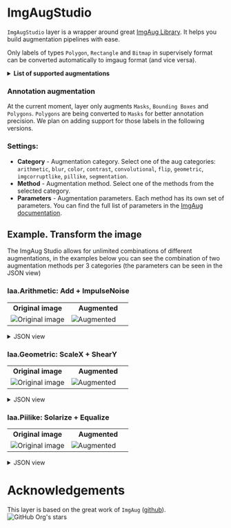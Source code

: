 # ImgAugStudio

`ImgAugStudio` layer is a wrapper around great [ImgAug Library](https://github.com/aleju/imgaug). It helps you build augmentation pipelines with ease.

Only labels of types `Polygon`, `Rectangle` and `Bitmap` in supervisely format can be converted automatically to imgaug format (and vice versa).

<details>
  <summary><b>List of supported augmentations</b></summary>

```python
{
    "arithmetic": [
        arithmetic.Add,
        arithmetic.AddElementwise,
        arithmetic.AdditiveGaussianNoise,
        arithmetic.AdditiveLaplaceNoise,
        arithmetic.AdditivePoissonNoise,
        arithmetic.Multiply,
        arithmetic.MultiplyElementwise,
        arithmetic.Cutout,
        arithmetic.Dropout,
        arithmetic.CoarseDropout,
        arithmetic.Dropout2d,
        arithmetic.ImpulseNoise,
        arithmetic.SaltAndPepper,
        arithmetic.CoarseSaltAndPepper,
        arithmetic.Salt,
        arithmetic.CoarseSalt,
        arithmetic.Pepper,
        arithmetic.CoarsePepper,
        arithmetic.Invert,
        arithmetic.Solarize,
        arithmetic.ContrastNormalization,
        arithmetic.JpegCompression,
    ],
    "blur": [
        blur.GaussianBlur,
        blur.AverageBlur,
        blur.MedianBlur,
        blur.BilateralBlur,
        blur.MotionBlur,
        blur.MeanShiftBlur,
    ],
    "color": [
        color.MultiplyAndAddToBrightness,
        color.MultiplyBrightness,
        color.AddToBrightness,
        color.MultiplyHueAndSaturation,
        color.MultiplyHue,
        color.MultiplySaturation,
        color.RemoveSaturation,
        color.AddToHueAndSaturation,
        color.AddToHue,
        color.AddToSaturation,
        color.Grayscale,
        color.ChangeColorTemperature,
        color.KMeansColorQuantization,
        color.UniformColorQuantization,
        color.Posterize,
    ],
    "contrast": [
        contrast.GammaContrast,
        contrast.SigmoidContrast,
        contrast.LogContrast,
        contrast.LinearContrast,
        contrast.AllChannelsHistogramEqualization,
        contrast.HistogramEqualization,
        contrast.AllChannelsCLAHE,
        contrast.CLAHE,
    ],
    "convolutional": [
        convolutional.Sharpen,
        convolutional.Emboss,
        convolutional.EdgeDetect,
        convolutional.DirectedEdgeDetect,
    ],
    "flip": [
        flip.Fliplr,
        flip.Flipud,
    ],
    "geometric": [
        geometric.ScaleX,
        geometric.ScaleY,
        geometric.TranslateX,
        geometric.TranslateY,
        geometric.Rotate,
        geometric.ShearX,
        geometric.ShearY,
        geometric.PiecewiseAffine,
        geometric.PerspectiveTransform,
        geometric.ElasticTransformation,
        geometric.Rot90,
    ],
    "imgcorruptlike": [
        imgcorruptlike.GaussianNoise,
        imgcorruptlike.ShotNoise,
        imgcorruptlike.ImpulseNoise,
        imgcorruptlike.SpeckleNoise,
        imgcorruptlike.GaussianBlur,
        imgcorruptlike.GlassBlur,
        imgcorruptlike.DefocusBlur,
        imgcorruptlike.MotionBlur,
        imgcorruptlike.ZoomBlur,
        imgcorruptlike.Fog,
        imgcorruptlike.Frost,
        imgcorruptlike.Snow,
        imgcorruptlike.Spatter,
        imgcorruptlike.Contrast,
        imgcorruptlike.Brightness,
        imgcorruptlike.Saturate,
        imgcorruptlike.JpegCompression,
        imgcorruptlike.Pixelate,
    ],
    "pillike": [
        pillike.Solarize,
        pillike.Equalize,
        pillike.Autocontrast,
        pillike.EnhanceColor,
        pillike.EnhanceContrast,
        pillike.EnhanceBrightness,
        pillike.EnhanceSharpness,
        pillike.FilterBlur,
        pillike.FilterSmooth,
        pillike.FilterSmoothMore,
        pillike.FilterEdgeEnhance,
        pillike.FilterEdgeEnhanceMore,
        pillike.FilterFindEdges,
        pillike.FilterContour,
        pillike.FilterEmboss,
        pillike.FilterSharpen,
        pillike.FilterDetail,
    ],
    "segmentation": [
        segmentation.Superpixels,
        segmentation.UniformVoronoi,
        segmentation.RegularGridVoronoi,
        segmentation.RelativeRegularGridVoronoi,
    ],
}
```

</details>

### Annotation augmentation

At the current moment, layer only augments `Masks`, `Bounding Boxes` and `Polygons`. `Polygons` are being converted to `Masks` for better annotation precision. We plan on adding support for those labels in the following versions.


### Settings:

- **Category** - Augmentation category. Select one of the aug categories: `arithmetic`, `blur`, `color`, `contrast`, `convolutional`, `flip`, `geometric`, `imgcorruptlike`, `pillike`, `segmentation`.
- **Method** - Augmentation method. Select one of the methods from the selected category.
- **Parameters** - Augmentation parameters. Each method has its own set of parameters. You can find the full list of parameters in the [ImgAug documentation](https://imgaug.readthedocs.io/en/latest/source/overview_of_augmenters.html).

## Example. Transform the image

The ImgAug Studio allows for unlimited combinations of different augmentations, in the examples below you can see the combination of two augmentation methods per 3 categories (the parameters can be seen in the JSON view)

### Iaa.Arithmetic: Add + ImpulseNoise

<table>
<tr>
<td style="text-align:center; width:50%"><strong>Original image</strong></td>
<td style="text-align:center; width:50%"><strong>Augmented</strong></td>
</tr>
<tr>
<td> <img src="https://github.com/user-attachments/assets/b107d22f-2f0e-4558-b73f-3de08c4740cc" alt="Original image" /> </td>
<td> <img src="https://github.com/user-attachments/assets/ec01a485-ea16-4cfb-87df-17b1a6466134" alt="Augmented" /> </td>
</tr>
</table>

<details>
  <summary>JSON view</summary>
<pre>
{
    "action": "imgaug_studio",
    "src": {"source": ["$images_project_1"]},
    "dst": "$imgaug_studio_2",
    "settings": {
        "pipeline": [
            {
                "category": "arithmetic",
                "name": "Add",
                "params": {"value": [111, 138], "per_channel": false},
                "sometimes": null,
                "python": "iaa.Add(value=[111, 138], per_channel=False)"
            },
            {
                "category": "arithmetic",
                "name": "ImpulseNoise",
                "params": {"p": [0, 0.03]},
                "sometimes": null,
                "python": "iaa.ImpulseNoise(p=[0, 0.03])",
            }
        ],
        "shuffle": false
    },
    "scene_location": {
        "order_idx": 1,
        "position": {"x": 540, "y": 140}
    }
}
</pre>
</details>

### Iaa.Geometric: ScaleX + ShearY

<table>
<tr>
<td style="text-align:center; width:50%"><strong>Original image</strong></td>
<td style="text-align:center; width:50%"><strong>Augmented</strong></td>
</tr>
<tr>
<td> <img src="https://github.com/user-attachments/assets/02c12a33-a3ab-4463-8c81-c2191734b860" alt="Original image" /> </td>
<td> <img src="https://github.com/user-attachments/assets/2836502f-4349-4287-a386-d4e85eee4fcc" alt="Augmented" /> </td>
</tr>
</table>

<details>
  <summary>JSON view</summary>
<pre>
{
    "action": "imgaug_studio",
    "src": {"source": ["$images_project_1"]},
    "dst": "$imgaug_studio_2",
    "settings": {
        "pipeline": [
            {
                "category": "geometric",
                "name": "ScaleX",
                "params": {
                    "scale": [
                        0.5,
                        1.5
                    ],
                    "order": 1,
                    "cval": 0,
                    "mode": "constant",
                    "fit_output": false
                },
                "sometimes": null,
                "python": "iaa.ScaleX(scale=[0.5, 1.5], order=1, cval=0, mode='constant', fit_output=False)",
            },
            {
                "category": "geometric",
                "name": "ShearY",
                "params": {
                    "shear": [-30, 30],
                    "order": 1,
                    "cval": 0,
                    "mode": "constant",
                    "fit_output": false
                },
                "sometimes": null,
                "python": "iaa.ShearY(shear=[-30, 30], order=1, cval=0, mode='constant', fit_output=False)",
            }
        ],
        "shuffle": false
    },
    "scene_location": {
        "order_idx": 1,
        "position": {"x": 540, "y": 140}
    }
}
</pre>
</details>

### Iaa.Piilike: Solarize + Equalize

<table>
<tr>
<td style="text-align:center; width:50%"><strong>Original image</strong></td>
<td style="text-align:center; width:50%"><strong>Augmented</strong></td>
</tr>
<tr>
<td> <img src="https://github.com/user-attachments/assets/c920ef8b-81a6-435c-b684-2a649fae378e" alt="Original image" /> </td>
<td> <img src="https://github.com/user-attachments/assets/5e0cd31a-5395-4039-b2b3-e2e4394c42af" alt="Augmented" /> </td>
</tr>
</table>

<details>
  <summary>JSON view</summary>
<pre>
{
    "action": "imgaug_studio",
    "src": {"source": ["$images_project_1"]},
    "dst": "$imgaug_studio_2",
    "settings": {
        "pipeline": [
            {
                "category": "pillike",
                "name": "Solarize",
                "params": {"p": 1, "threshold": [32, 128]},
                "sometimes": null,
                "python": "iaa.Solarize(p=1, threshold=[32, 128])",
            },
            {
                "category": "pillike",
                "name": "Equalize",
                "params": {},
                "sometimes": null,
                "python": "iaa.Equalize()",
            }
        ],
        "shuffle": false
    },
    "scene_location": {
        "order_idx": 1,
        "position": {"x": 540, "y": 140}
    }
}
</pre>
</details>

# Acknowledgements

This layer is based on the great work of `ImgAug` ([github](https://github.com/aleju/imgaug)). ![GitHub Org's stars](https://img.shields.io/github/stars/aleju/imgaug?style=social)

